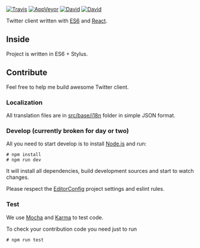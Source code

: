 [![Travis](https://img.shields.io/travis/silentroach/twic.svg?style=flat-square&label=travis)](https://travis-ci.org/silentroach/twic)
[![AppVeyor](https://img.shields.io/appveyor/ci/silentroach/twic.svg?style=flat-square&label=appveyor)](https://ci.appveyor.com/project/silentroach/twic)
[![David](https://img.shields.io/david/silentroach/twic.svg?style=flat-square&label=deps)](https://david-dm.org/silentroach/twic)
[![David](https://img.shields.io/david/dev/silentroach/twic.svg?style=flat-square&label=dev-deps)](https://david-dm.org/silentroach/twic#info=devDependencies)

Twitter client written with [ES6](https://babeljs.io) and [React](http://facebook.github.io/react).

## Inside

Project is written in ES6 + Stylus.

## Contribute

Feel free to help me build awesome Twitter client.

### Localization

All translation files are in [src/base/i18n](/src/base/i18n) folder in simple JSON format.

### Develop (currently broken for day or two)

All you need to start develop is to install [Node.js](https://nodejs.org) and run:

	# npm install
	# npm run dev

It will install all dependencies, build development sources and start to watch changes.

Please respect the [EditorConfig](http://editorconfig.org) project settings and eslint rules.

### Test

We use [Mocha](http://mochajs.org) and [Karma](http://karma-runner.github.io) to test code.

To check your contribution code you need just to run

	# npm run test
